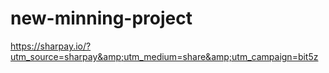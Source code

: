 # new-minning-project
https://sharpay.io/?utm_source=sharpay&amp;utm_medium=share&amp;utm_campaign=bit5z
